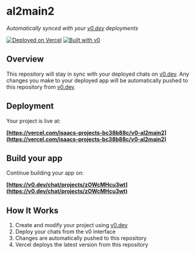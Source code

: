 # al2main2

*Automatically synced with your [v0.dev](https://v0.dev) deployments*

[![Deployed on Vercel](https://img.shields.io/badge/Deployed%20on-Vercel-black?style=for-the-badge&logo=vercel)](https://vercel.com/isaacs-projects-bc38b88c/v0-al2main2)
[![Built with v0](https://img.shields.io/badge/Built%20with-v0.dev-black?style=for-the-badge)](https://v0.dev/chat/projects/zOWcMHcu3wt)

## Overview

This repository will stay in sync with your deployed chats on [v0.dev](https://v0.dev).
Any changes you make to your deployed app will be automatically pushed to this repository from [v0.dev](https://v0.dev).

## Deployment

Your project is live at:

**[https://vercel.com/isaacs-projects-bc38b88c/v0-al2main2](https://vercel.com/isaacs-projects-bc38b88c/v0-al2main2)**

## Build your app

Continue building your app on:

**[https://v0.dev/chat/projects/zOWcMHcu3wt](https://v0.dev/chat/projects/zOWcMHcu3wt)**

## How It Works

1. Create and modify your project using [v0.dev](https://v0.dev)
2. Deploy your chats from the v0 interface
3. Changes are automatically pushed to this repository
4. Vercel deploys the latest version from this repository